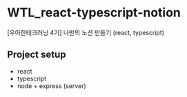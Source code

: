 # WTL_react-typescript-notion
[우아한테크러닝 4기] 나만의 노션 만들기 (react, typescript)

## Project setup
- react
- typescript
- node + express (server)
